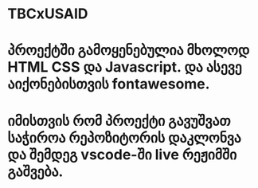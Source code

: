 # TBCxUSAID

# პროექტში გამოყენებულია მხოლოდ HTML CSS და Javascript. და ასევე აიქონებისთვის fontawesome.

# იმისთვის რომ პროექტი გავუშვათ საჭიროა რეპოზიტორის დაკლონვა და შემდეგ vscode-ში live რეჟიმში გაშვება.
